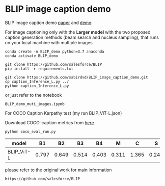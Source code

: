 # BLIP image caption demo
BLIP image caption demo [paper](https://arxiv.org/abs/2201.12086) and [demo](https://colab.research.google.com/github/salesforce/BLIP/blob/main/demo.ipynb)

For image captioning only with the **Larger model** with the two proposed caption generation methods (beam search and nucleus sampling), that runs on your local machine with multiple images 
```
conda create -n BLIP_demo python=3.7 anaconda
conda activate BLIP_demo
```

```
git clone https://github.com/salesforce/BLIP
pip install -r requirements.txt

git clone https://github.com/sabirdvd/BLIP_image_caption_demo.git
cp caption_Inference_L.py ../
python caption_Inference_L.py
```
or just refer to the notebook 
```
BLIP_demo_muti_images.ipynb
```



For COCO Caption Karpathy test (my run BLIP_ViT-L.json) 

Download COCO-caption metrics from [here](https://github.com/salaniz/pycocoevalcap)

```
python coco_eval_run.py
```


| model   | B1|    B2 |    B3 |    B4 |     M |     C |     S |
| ------------- | ------------- |  ------------- | ------------- | ------------- | ------------- | ------------- | ------------ |
| BLIP_ViT-L   | 0.797  | 0.649 | 0.514 | 0.403 | 0.311 | 1.365 | 0.243 |






please refer to the original work for main information

```
https://github.com/salesforce/BLIP
```
